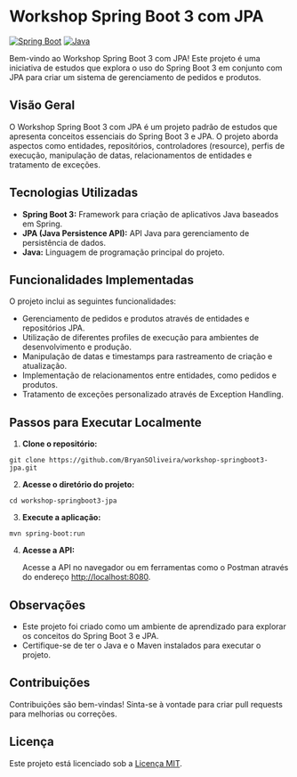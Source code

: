 # Workshop Spring Boot 3 com JPA

[![Spring Boot](https://img.shields.io/badge/Spring%20Boot-3.0.0-brightgreen)](https://spring.io/projects/spring-boot)
[![Java](https://img.shields.io/badge/Java-17-orange)](https://www.java.com/)

Bem-vindo ao Workshop Spring Boot 3 com JPA! Este projeto é uma iniciativa de estudos que explora o uso do Spring Boot 3 em conjunto com JPA para criar um sistema de gerenciamento de pedidos e produtos.

## Visão Geral

O Workshop Spring Boot 3 com JPA é um projeto padrão de estudos que apresenta conceitos essenciais do Spring Boot 3 e JPA. O projeto aborda aspectos como entidades, repositórios, controladores (resource), perfis de execução, manipulação de datas, relacionamentos de entidades e tratamento de exceções.

## Tecnologias Utilizadas

- **Spring Boot 3:** Framework para criação de aplicativos Java baseados em Spring.
- **JPA (Java Persistence API):** API Java para gerenciamento de persistência de dados.
- **Java:** Linguagem de programação principal do projeto.

## Funcionalidades Implementadas

O projeto inclui as seguintes funcionalidades:

- Gerenciamento de pedidos e produtos através de entidades e repositórios JPA.
- Utilização de diferentes profiles de execução para ambientes de desenvolvimento e produção.
- Manipulação de datas e timestamps para rastreamento de criação e atualização.
- Implementação de relacionamentos entre entidades, como pedidos e produtos.
- Tratamento de exceções personalizado através de Exception Handling.

## Passos para Executar Localmente

1. **Clone o repositório:**

  ```
  git clone https://github.com/BryanSOliveira/workshop-springboot3-jpa.git
  ```

2. **Acesse o diretório do projeto:**

  ```
  cd workshop-springboot3-jpa
  ```

3. **Execute a aplicação:**

  ```
  mvn spring-boot:run
  ```


4. **Acesse a API:**

    Acesse a API no navegador ou em ferramentas como o Postman através do endereço [http://localhost:8080](http://localhost:8080).

## Observações

- Este projeto foi criado como um ambiente de aprendizado para explorar os conceitos do Spring Boot 3 e JPA.
- Certifique-se de ter o Java e o Maven instalados para executar o projeto.

## Contribuições

Contribuições são bem-vindas! Sinta-se à vontade para criar pull requests para melhorias ou correções.

## Licença

Este projeto está licenciado sob a [Licença MIT](LICENSE).
